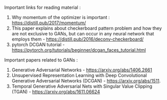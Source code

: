 Important links for reading material :
1. Why momentum of the optimizer is important : https://distill.pub/2017/momentum/
2. This paper explains about checkerboard pattern problem and how they are not exclusive to GANs, but can occur in any neural network that employs them - https://distill.pub/2016/deconv-checkerboard/
3. pytorch DCGAN tutorial - https://pytorch.org/tutorials/beginner/dcgan_faces_tutorial.html 

Important papers related to GANs : 
1. Generative Adversarial Networks - https://arxiv.org/abs/1406.2661
2. Unsupervised Representation Learning with Deep Convolutional Generative Adversarial Networks (DCGAN) - https://arxiv.org/abs/1511.
3. Temporal Generative Adversarial Nets with Singular Value Clipping (TGAN) - https://arxiv.org/abs/1611.06624 
